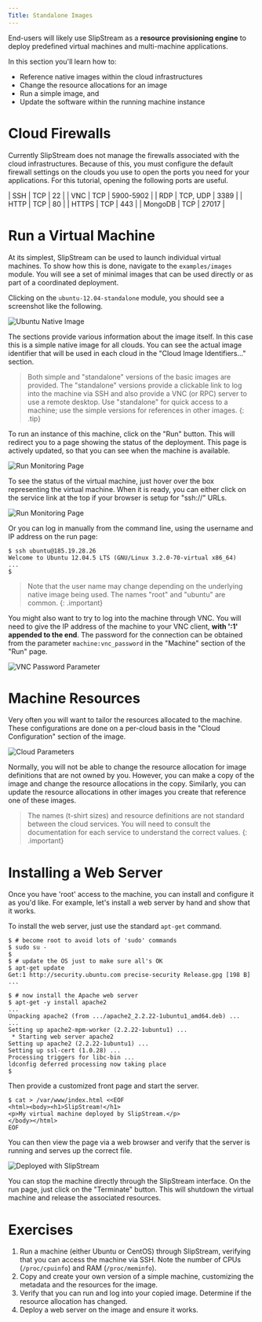 ```yaml
---
Title: Standalone Images
---
```


End-users will likely use SlipStream as a **resource provisioning
engine** to deploy predefined virtual machines and multi-machine
applications. 

In this section you'll learn how to:

  - Reference native images within the cloud infrastructures
  - Change the resource allocations for an image
  - Run a simple image, and
  - Update the software within the running machine instance 

# Cloud Firewalls

Currently SlipStream does not manage the firewalls associated with the
cloud infrastructures.  Because of this, you must configure the
default firewall settings on the clouds you use to open the ports you
need for your applications.  For this tutorial, opening the following
ports are useful.

| SSH     | TCP      | 22        |
| VNC     | TCP      | 5900-5902 |
| RDP     | TCP, UDP | 3389      |
| HTTP    | TCP      | 80        |
| HTTPS   | TCP      | 443       |
| MongoDB | TCP      | 27017     |

# Run a Virtual Machine

At its simplest, SlipStream can be used to launch individual virtual
machines.  To show how this is done, navigate to the
`examples/images` module.  You will see a set of minimal images that
can be used directly or as part of a coordinated deployment.

Clicking on the `ubuntu-12.04-standalone` module, you should see a
screenshot like the following.

![Ubuntu Native Image](images/screenshot-ubuntu.png)

The sections provide various information about the image itself.  In
this case this is a simple native image for all clouds.  You can see
the actual image identifier that will be used in each cloud in the
"Cloud Image Identifiers..." section.

> Both simple and "standalone" versions of the basic images are
> provided.  The "standalone" versions provide a clickable link to log
> into the machine via SSH and also provide a VNC (or RPC) server to
> use a remote desktop.  Use "standalone" for quick access to a
> machine; use the simple versions for references in other images.
{: .tip}

To run an instance of this machine, click on the "Run" button.  This
will redirect you to a page showing the status of the deployment.
This page is actively updated, so that you can see when the machine is
available.

![Run Monitoring Page](images/screenshot-ubuntu-run1.png)

To see the status of the virtual machine, just hover over the box
representing the virtual machine.  When it is ready, you can either
click on the service link at the top if your browser is setup for
"ssh://" URLs.

![Run Monitoring Page](images/screenshot-ubuntu-run2.png)

Or you can log in manually from the command line, using the username
and IP address on the run page:

    $ ssh ubuntu@185.19.28.26
    Welcome to Ubuntu 12.04.5 LTS (GNU/Linux 3.2.0-70-virtual x86_64)
    ...
    $

> Note that the user name may change depending on the underlying
> native image being used. The names "root" and "ubuntu" are common.
{: .important}

You might also want to try to log into the machine through VNC.  You
will need to give the IP address of the machine to your VNC client,
**with ':1' appended to the end**.  The password for the connection
can be obtained from the parameter `machine:vnc_password` in the
"Machine" section of the "Run" page.

![VNC Password Parameter](images/screenshot-ubuntu-vnc-pwd.png)

# Machine Resources

Very often you will want to tailor the resources allocated to the
machine.  These configurations are done on a per-cloud basis in the
"Cloud Configuration" section of the image.

![Cloud Parameters](images/screenshot-cloud-params-ubuntu.png)

Normally, you will not be able to change the resource allocation for
image definitions that are not owned by you.  However, you can make a
copy of the image and change the resource allocations in the copy.
Similarly, you can update the resource allocations in other images you
create that reference one of these images.

> The names (t-shirt sizes) and resource definitions are not standard
> between the cloud services.  You will need to consult the
> documentation for each service to understand the correct values.
{: .important}

# Installing a Web Server

Once you have 'root' access to the machine, you can install and
configure it as you'd like. For example, let's install a web server by
hand and show that it works.

To install the web server, just use the standard `apt-get` command.

    $ # become root to avoid lots of 'sudo' commands
    $ sudo su -
    $
    $ # update the OS just to make sure all's OK
    $ apt-get update
    Get:1 http://security.ubuntu.com precise-security Release.gpg [198 B]
    ...

    $ # now install the Apache web server
    $ apt-get -y install apache2
    ...
    Unpacking apache2 (from .../apache2_2.2.22-1ubuntu1_amd64.deb) ...
    ...
    Setting up apache2-mpm-worker (2.2.22-1ubuntu1) ...
     * Starting web server apache2
    Setting up apache2 (2.2.22-1ubuntu1) ...
    Setting up ssl-cert (1.0.28) ...
    Processing triggers for libc-bin ...
    ldconfig deferred processing now taking place
    $ 

Then provide a customized front page and start the server.

    $ cat > /var/www/index.html <<EOF
    <html><body><h1>SlipStream!</h1>
    <p>My virtual machine deployed by SlipStream.</p>
    </body></html>
    EOF

You can then view the page via a web browser and verify that the
server is running and serves up the correct file.

![Deployed with SlipStream](images/screenshot-ubuntu-web.png)

You can stop the machine directly through the SlipStream interface.
On the run page, just click on the "Terminate" button.  This will
shutdown the virtual machine and release the associated resources.

# Exercises

  1. Run a machine (either Ubuntu or CentOS) through SlipStream,
     verifying that you can access the machine via SSH.  Note the
     number of CPUs (`/proc/cpuinfo`) and RAM (`/proc/meminfo`). 
  2. Copy and create your own version of a simple machine, customizing
     the metadata and the resources for the image.
  3. Verify that you can run and log into your copied image.
     Determine if the resource allocation has changed.
  4. Deploy a web server on the image and ensure it works.


[rstudio]: http://www.rstudio.com
